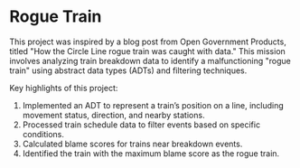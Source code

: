 # Rogue Train

This project was inspired by a blog post from Open Government Products, titled "How the Circle Line rogue train was caught with data." This mission involves analyzing train breakdown data to identify a malfunctioning "rogue train" using abstract data types (ADTs) and filtering techniques.

Key highlights of this project:
1. Implemented an ADT to represent a train’s position on a line, including movement status, direction, and nearby stations.
2. Processed train schedule data to filter events based on specific conditions.
3. Calculated blame scores for trains near breakdown events.
4. Identified the train with the maximum blame score as the rogue train.
